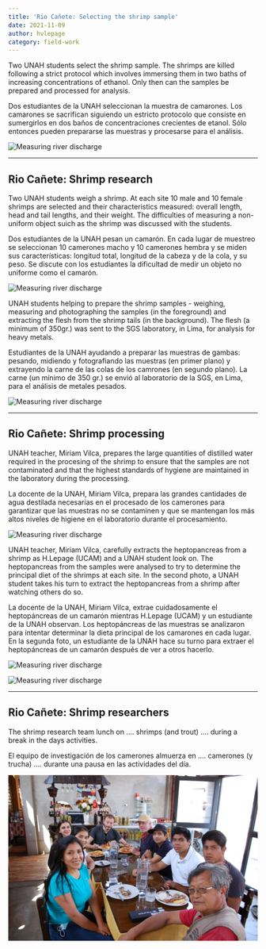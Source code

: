 ```yaml
---
title: 'Rio Cañete: Selecting the shrimp sample'
date: 2021-11-09
author: hvlepage
category: field-work
---
```



Two UNAH students select the shrimp sample. The shrimps are killed following a strict protocol which involves immersing them in two baths of increasing concentrations of ethanol. Only then can the samples be prepared and processed for analysis. 

Dos estudiantes de la UNAH seleccionan la muestra de camarones. Los camarones se sacrifican siguiendo un estricto protocolo que consiste en sumergirlos en dos baños de concentraciones crecientes de etanol. Sólo entonces pueden prepararse las muestras y procesarse para el análisis. 

![Measuring river discharge](/assets/posts/7Sampleselection.JPG)


---
Rio Cañete: Shrimp research
---

Two UNAH students weigh a shrimp. At each site 10 male and 10 female shrimps are selected and their characteristics measured: overall length, head and tail lengths, and their weight. The difficulties of measuring a non-uniform object suich as the shrimp was discussed with the students.

Dos estudiantes de la UNAH pesan un camarón. En cada lugar de muestreo se seleccionan 10 camerones macho y 10 camerones hembra y se miden sus características: longitud total, longitud de la cabeza y de la cola, y su peso. Se discute con los estudiantes la dificultad de medir un objeto no uniforme como el camarón.

![Measuring river discharge](/assets/posts/7Shrimp.JPG)


UNAH students helping to prepare the shrimp samples - weighing, measuring and photographing the samples (in the foreground) and extracting the flesh from the shrimp tails (in the background). The flesh (a minimum of 350gr.) was sent to the SGS laboratory, in Lima, for analysis for heavy metals.

Estudiantes de la UNAH ayudando a preparar las muestras de gambas: pesando, midiendo y fotografiando las muestras (en primer plano) y extrayendo la carne de las colas de los camrones (en segundo plano). La carne (un mínimo de 350 gr.) se envió al laboratorio de la SGS, en Lima, para el análisis de metales pesados.

![Measuring river discharge](/assets/posts/7Shrimps.JPG)



---
Rio Cañete: Shrimp processing
---

UNAH teacher, Miriam Vilca, prepares the large quantities of distilled water required in the procesing of the shrimp to ensure that the samples are not contaminated and that the highest standards of hygiene are maintained in the laboratory during the processing.

La docente de la UNAH, Miriam Vilca, prepara las grandes cantidades de agua destilada necesarias en el procesado de los camerones para garantizar que las muestras no se contaminen y que se mantengan los más altos niveles de higiene en el laboratorio durante el procesamiento.

![Measuring river discharge](/assets/posts/7Shrimpwork3.JPG)


UNAH teacher, Miriam Vilca, carefully extracts the heptopancreas from a shrimp as H.Lepage (UCAM) and a UNAH student look on. The heptopancreas from the samples were analysed to try to determine the principal diet of the shrimps at each site.
In the second photo, a UNAH student takes his turn to extract the heptopancreas from a shrimp after watching others do so.

La docente de la UNAH, Miriam Vilca, extrae cuidadosamente el heptopáncreas de un camarón mientras H.Lepage (UCAM) y un estudiante de la UNAH observan. Los heptopáncreas de las muestras se analizaron para intentar determinar la dieta principal de los camarones en cada lugar.
En la segunda foto, un estudiante de la UNAH hace su turno para extraer el heptopáncreas de un camarón después de ver a otros hacerlo.

![Measuring river discharge](/assets/posts/7Shrimpwork.JPG)

![Measuring river discharge](/assets/posts/7Shrimpwork2.JPG)



---
Rio Cañete: Shrimp researchers
---

The shrimp research team lunch on .... shrimps (and trout) .... during a break in the days activities.

El equipo de investigación de los camerones almuerza en .... camerones (y trucha) .... durante una pausa en las actividades del día.

![Measuring river discharge](/assets/posts/7ShrimpNov2021.JPG)

